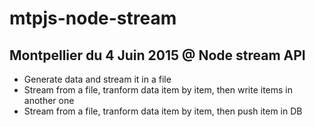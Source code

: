 # mtpjs-node-stream

## Montpellier du 4 Juin 2015 @ Node stream API

* Generate data and stream it in a file
* Stream from a file, tranform data item by item, then write items in another one 
* Stream from a file, tranform data item by item, then push item in DB

